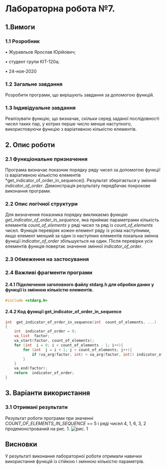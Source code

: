 ﻿

# Лабораторна робота №7. 
## 1.Вимоги

### 1.1 Розробник

• Журавльов Ярослав Юрійович;

• студент групи КІТ-120а;
 
• 24-ноя-2020

### 1.2 Загальне завдання

Розробити програми, що вирішують завдання за допомогою функцій.
### 1.3 Індивідуальне завдання
Реалізувати функцію, що визначає, скільки серед заданої послідовності чисел таких пар, у котрих перше число менше наступного, використовуючи функцію з варіативною кількістю елементів.

## 2. Опис роботи

### 2.1 Функціональне призначення

Програма визначає показник порядку ряду чисел за допомогою функції із варіативною кількістю елементів *get_indicator_of_order_in_sequence().
Результат зберігається у змінній *indicator_of_order*.
Демонстрація результату передбачає покрокове виконання програми.

### 2.2 Опис логічної структури

Для визначення показника порядку викликаємо функцію *get_indicator_of_order_in_sequence*, яка приймає параметрами кількість елементів *count_of_elements* у ряді чисел та ряд із *count_of_elements* чисел. Функція перевіряє кожен елемент ряду із усіма наступними, якщо елемент менший за один із наступних елементів локальна змінна функції *indicator_of_order* збільшується на один. Після перевірки усіх елементів функція повертає значення змінної *indicator_of_order*.

### 2.3 Обмеження на застосування


### 2.4 Важливі фрагменти програми

#### 2.4.1 Підключення заголовного файлу stdarg.h для обробки даних у функції із змінною кількістю елементів. 
```c
#include <stdarg.h>
```
#### 2.4.2 Код функції get_indicator_of_order_in_sequence
```c
int  get_indicator_of_order_in_sequence(int  count_of_elements, ...)
{
	int  indicator_of_order = 0;
	va_list  factor;
	va_start(factor, count_of_elements);
	for (int  i = 0; i < count_of_elements - 1; i++){
		for (int  j = i + 1; j < count_of_elements; j++){
			if (va_arg(factor, int) < va_arg(factor, int)) indicator_of_order++;
		}
	}
	va_end(factor);
	return  indicator_of_order;
}
```

## 3. Варіанти використання

### 3.1 Отримані результати
Результат роботи програми при значенні *COUNT_OF_ELEMENTS_IN_SEQUENCE* == 5 і ряді чисел 4, 1, 6, 3, 2 продемонстрований на рис. 1.
![рис. 1](https://drive.google.com/uc?export=view&id=1kbZ4czRBc5dIhVdD34LYtHQoXK1xX-Q8)

## Висновки
У результаті виконання лабораторної роботи отримали навички використання функцій із стійкою і змінною кількістю параметрів.
